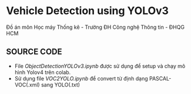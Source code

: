 # Vehicle Detection using YOLOv3
Đồ án môn Học máy Thống kê - Trường ĐH Công nghệ Thông tin - ĐHQG HCM

## SOURCE CODE
- File *ObjectDetectionYOLOv3.ipynb* được sử dụng để setup và chạy mô hình Yolov4 trên colab.
- Sử dụng file *VOC2YOLO.ipynb* để convert từ định dạng PASCAL-VOC(.xml) sang YOLO(.txt)
